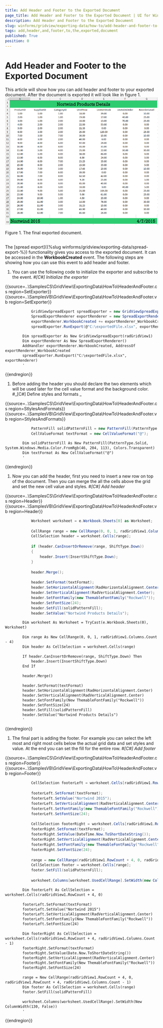 ```yaml
---
title: Add Header and Footer to the Exported Document
page_title: Add Header and Footer to the Exported Document | UI for WinForms Documentation
description: Add Header and Footer to the Exported Document
slug: winforms/gridview/exporting-data/how-to/add-header-and-footer-to-the-exported-document
tags: add,header,and,footer,to,the,exported,document
published: True
position: 0
---
```


# Add Header and Footer to the Exported Document



This article will show how you can add header and footer to your exported document. After the document is exported it will look like in figure 1.![radgridview-exporting-data-how-to-add-header-and-footer 001](images/radgridview-exporting-data-how-to-add-header-and-footer001.png)

Figure 1. The final exported document.

## 

The [spread export]({%slug winforms/gridview/exporting-data/spread-export-%}) functionality gives you access to the exported document.
        It can be accessed in the __WorkbookCreated__ event. The following steps are showing 
        how you can use this event to add header and footer.

1. You can use the following code to initialize the exporter and subscribe to the event.
            #_[C#] Initialize the exporter_

	



{{source=..\SamplesCS\GridView\ExportingData\HowTo\HeaderAndFooter.cs region=SetExporter}} 
{{source=..\SamplesVB\GridView\ExportingData\HowTo\HeaderAndFooter.vb region=SetExporter}} 

````C#
            GridViewSpreadExport spreadExporter = new GridViewSpreadExport(radGridView1);
            SpreadExportRenderer exportRenderer = new SpreadExportRenderer();
            exportRenderer.WorkbookCreated += exportRenderer_WorkbookCreated;
            spreadExporter.RunExport(@"C:\exportedFile.xlsx", exportRenderer);
````
````VB.NET
        Dim spreadExporter As New GridViewSpreadExport(radGridView1)
        Dim exportRenderer As New SpreadExportRenderer()
        AddHandler exportRenderer.WorkbookCreated, AddressOf exportRenderer_WorkbookCreated
        spreadExporter.RunExport("C:\exportedFile.xlsx", exportRenderer)
        '
````

{{endregion}} 




1. Before adding the header you should declare the two elements which will be used later for the cell value format and the background color.
          #_[C#] Define styles and formats _

	



{{source=..\SamplesCS\GridView\ExportingData\HowTo\HeaderAndFooter.cs region=StlylesAndFormats}} 
{{source=..\SamplesVB\GridView\ExportingData\HowTo\HeaderAndFooter.vb region=StlylesAndFormats}} 

````C#
            PatternFill solidPatternFill = new PatternFill(PatternType.Solid, System.Windows.Media.Color.FromRgb(46, 204, 113), Colors.Transparent);
            CellValueFormat textFormat = new CellValueFormat("@");
````
````VB.NET
        Dim solidPatternFill As New PatternFill(PatternType.Solid, System.Windows.Media.Color.FromRgb(46, 204, 113), Colors.Transparent)
        Dim textFormat As New CellValueFormat("@")
        '
````

{{endregion}} 




1. Now you can add the header, first you need to insert a new row on top of the document. Then you can merge the all the cells above the grid
            and set the new cell value and styles.
          #_[C#] Add header_

	



{{source=..\SamplesCS\GridView\ExportingData\HowTo\HeaderAndFooter.cs region=Header}} 
{{source=..\SamplesVB\GridView\ExportingData\HowTo\HeaderAndFooter.vb region=Header}} 

````C#
            Worksheet worksheet = e.Workbook.Sheets[0] as Worksheet;

            CellRange range = new CellRange(0, 0, 1, radGridView1.Columns.Count - 4);
            CellSelection header = worksheet.Cells[range];

            if (header.CanInsertOrRemove(range, ShiftType.Down))
            {
                header.Insert(InsertShiftType.Down);
            }

            header.Merge();

            header.SetFormat(textFormat);
            header.SetHorizontalAlignment(RadHorizontalAlignment.Center);
            header.SetVerticalAlignment(RadVerticalAlignment.Center);
            header.SetFontFamily(new ThemableFontFamily("Rockwell"));
            header.SetFontSize(24);
            header.SetFill(solidPatternFill);
            header.SetValue("Nortwind Products Details");
````
````VB.NET
        Dim worksheet As Worksheet = TryCast(e.Workbook.Sheets(0), Worksheet)

        Dim range As New CellRange(0, 0, 1, radGridView1.Columns.Count - 4)
        Dim header As CellSelection = worksheet.Cells(range)

        If header.CanInsertOrRemove(range, ShiftType.Down) Then
            header.Insert(InsertShiftType.Down)
        End If

        header.Merge()

        header.SetFormat(textFormat)
        header.SetHorizontalAlignment(RadHorizontalAlignment.Center)
        header.SetVerticalAlignment(RadVerticalAlignment.Center)
        header.SetFontFamily(New ThemableFontFamily("Rockwell"))
        header.SetFontSize(24)
        header.SetFill(solidPatternFill)
        header.SetValue("Nortwind Products Details")
        '
````

{{endregion}} 




1. The final part is adding the footer. For example you can select the left most and right most cells below the actual grid data and set styles and value. 
            At the end you can set the fill for the entire row.
          #_[C#] Add footer_

	



{{source=..\SamplesCS\GridView\ExportingData\HowTo\HeaderAndFooter.cs region=Footer}} 
{{source=..\SamplesVB\GridView\ExportingData\HowTo\HeaderAndFooter.vb region=Footer}} 

````C#
            CellSelection footerLeft = worksheet.Cells[radGridView1.RowCount + 4, 0];

            footerLeft.SetFormat(textFormat);
            footerLeft.SetValue("Nortwind 2015");
            footerLeft.SetVerticalAlignment(RadVerticalAlignment.Center);
            footerLeft.SetFontFamily(new ThemableFontFamily("Rockwell"));
            footerLeft.SetFontSize(24);

            CellSelection footerRight = worksheet.Cells[radGridView1.RowCount + 4, radGridView1.Columns.Count - 1];
            footerRight.SetFormat(textFormat);
            footerRight.SetValue(DateTime.Now.ToShortDateString());
            footerRight.SetVerticalAlignment(RadVerticalAlignment.Center);
            footerRight.SetFontFamily(new ThemableFontFamily("Rockwell"));
            footerRight.SetFontSize(24);

            range = new CellRange(radGridView1.RowCount + 4, 0, radGridView1.RowCount + 4, radGridView1.Columns.Count - 1);
            CellSelection footer = worksheet.Cells[range];
            footer.SetFill(solidPatternFill);

            worksheet.Columns[worksheet.UsedCellRange].SetWidth(new ColumnWidth(130, false));
````
````VB.NET
        Dim footerLeft As CellSelection = worksheet.Cells(radGridView1.RowCount + 4, 0)

        footerLeft.SetFormat(textFormat)
        footerLeft.SetValue("Nortwind 2015")
        footerLeft.SetVerticalAlignment(RadVerticalAlignment.Center)
        footerLeft.SetFontFamily(New ThemableFontFamily("Rockwell"))
        footerLeft.SetFontSize(24)

        Dim footerRight As CellSelection = worksheet.Cells(radGridView1.RowCount + 4, radGridView1.Columns.Count - 1)
        footerRight.SetFormat(textFormat)
        footerRight.SetValue(Date.Now.ToShortDateString())
        footerRight.SetVerticalAlignment(RadVerticalAlignment.Center)
        footerRight.SetFontFamily(New ThemableFontFamily("Rockwell"))
        footerRight.SetFontSize(24)

        range = New CellRange(radGridView1.RowCount + 4, 0, radGridView1.RowCount + 4, radGridView1.Columns.Count - 1)
        Dim footer As CellSelection = worksheet.Cells(range)
        footer.SetFill(solidPatternFill)

        worksheet.Columns(worksheet.UsedCellRange).SetWidth(New ColumnWidth(130, False))
        '
````

{{endregion}} 



